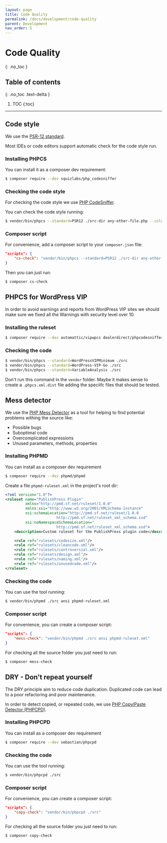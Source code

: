 ```yaml
---
layout: page
title: Code Quality
permalink: /docs/development/code-quality
parent: Development
nav_order: 5
---
```


# Code Quality
{: .no_toc }

## Table of contents
{: .no_toc .text-delta }

1. TOC
{:toc}

---

## Code style

We use the [PSR-12 standard](https://www.php-fig.org/psr/psr-12/).

Most IDEs or code editors support automatic check for the code style run.

### Installing PHPCS

You can install it as a composer dev requirement:

```bash
$ composer require --dev squizlabs/php_codesniffer
```

### Checking the code style

For checking the code style we use [PHP CodeSniffer](https://github.com/squizlabs/PHP_CodeSniffer).

You can check the code style running: 

```bash
$ vendor/bin/phpcs --standard=PSR12 ./src-dir any-other-file.php --colors
```

### Composer script

For convenience, add a composer script to your `composer.json` file:

```json
"scripts": {
    "cs-check": "vendor/bin/phpcs --standard=PSR12 ./src-dir any-other-file.php --colors",
}
```

Then you can just run:

```bash
$ composer cs-check
```

## PHPCS for WordPress VIP

In order to avoid warnings and reports from WordPress VIP sites we should make sure we fixed all the Warnings with
security level over 10.

### Installing the ruleset
 
```bash
$ composer require --dev automattic/vipwpcs dealerdirect/phpcodesniffer-composer-installer
```

### Checking the code

```bash
$ vendor/bin/phpcs --standard=WordPressVIPMinimum ./src
$ vendor/bin/phpcs --standard=WordPress-VIP-Go ./src
$ vendor/bin/phpcs --standard=VariableAnalysis ./src
```

Don't run this command in the `vendor` folder. Maybe it makes sense to create a `.phpcs.xml.dist` file adding the 
speciifc files that should be tested. 

## Mess detector

We use the [PHP Mess Detector](https://phpmd.org/) as a tool for helping to find potential problems withing the source like:

* Possible bugs
* Suboptimal code
* Overcomplicated expressions
* Unused parameters, methods, properties

### Installing PHPMD

You can install as a composer dev requirement
 
```bash
$ composer require --dev phpmd/phpmd
```

Create a file `phpmd-ruleset.xml` in the project's root dir:

```xml
<?xml version="1.0"?>
<ruleset name="PublishPress Plugin"
         xmlns="http://pmd.sf.net/ruleset/1.0.0"
         xmlns:xsi="http://www.w3.org/2001/XMLSchema-instance"
         xsi:schemaLocation="http://pmd.sf.net/ruleset/1.0.0
                       http://pmd.sf.net/ruleset_xml_schema.xsd"
         xsi:noNamespaceSchemaLocation="
                       http://pmd.sf.net/ruleset_xml_schema.xsd">
    <description>Custom ruleset for the PublishPress plugin code</description>

    <rule ref="rulesets/codesize.xml"/>
    <rule ref="rulesets/cleancode.xml"/>
    <rule ref="rulesets/controversial.xml"/>
    <rule ref="rulesets/design.xml"/>
    <rule ref="rulesets/naming.xml"/>
    <rule ref="rulesets/unusedcode.xml"/>
</ruleset>
```

### Checking the code

You can use the tool running:

```bash
$ vendor/bin/phpmd ./src ansi phpmd-ruleset.xml
```

### Composer script

For convenience, you can create a composer script:

```json
"scripts": {
    "mess-check": "vendor/bin/phpmd ./src ansi phpmd-ruleset.xml"
}
```

For checking all the source folder you just need to run:

```bash
$ composer mess-check
```

## DRY - Don't repeat yourself

The DRY principle aim to reduce code duplication. Duplicated code can lead to a poor refactoring and poor maintenance.

In order to detect copied, or repeated code, we use [PHP Copy/Paste Detector (PHPCPD)](https://github.com/sebastianbergmann/phpcpd).

### Installing PHPCPD

You can install as a composer dev requirement
 
```bash
$ composer require --dev sebastian/phpcpd
```

### Checking the code

You can use the tool running:

```bash
$ vendor/bin/phpcpd ./src
```

### Composer script

For convenience, you can create a composer script:

```json
"scripts": {
    "copy-check": "vendor/bin/phpcpd ./src"
}
```

For checking all the source folder you just need to run:

```bash
$ composer copy-check
```
